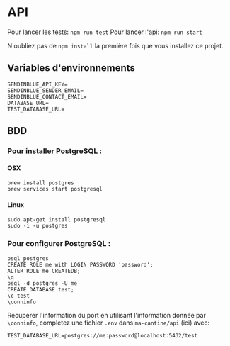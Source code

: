 # API

Pour lancer les tests: `npm run test`
Pour lancer l'api: `npm run start`

N'oubliez pas de `npm install` la première fois que vous installez ce projet.

## Variables d'environnements

```
SENDINBLUE_API_KEY=
SENDINBLUE_SENDER_EMAIL=
SENDINBLUE_CONTACT_EMAIL=
DATABASE_URL=
TEST_DATABASE_URL=
```

## BDD

### Pour installer PostgreSQL :

#### OSX
```
brew install postgres
brew services start postgresql

```

#### Linux
```
sudo apt-get install postgresql
sudo -i -u postgres
```

### Pour configurer PostgreSQL :

```
psql postgres
CREATE ROLE me with LOGIN PASSWORD 'password';
ALTER ROLE me CREATEDB;
\q
psql -d postgres -U me
CREATE DATABASE test;
\c test
\conninfo
```

Récupérer l'information du port en utilisant l'information donnée par `\conninfo`, completez une fichier `.env` dans `ma-cantine/api` (ici) avec:

```
TEST_DATABASE_URL=postgres://me:password@localhost:5432/test
```
